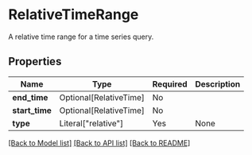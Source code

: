 # RelativeTimeRange

A relative time range for a time series query.


## Properties
| Name | Type | Required | Description |
| ------------ | ------------- | ------------- | ------------- |
**end_time** | Optional[RelativeTime] | No |  |
**start_time** | Optional[RelativeTime] | No |  |
**type** | Literal["relative"] | Yes | None |


[[Back to Model list]](../../README.md#documentation-for-models) [[Back to API list]](../../README.md#documentation-for-api-endpoints) [[Back to README]](../../README.md)
